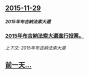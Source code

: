 ## [2015-11-29](/news/2015/11/29/index.md)

##### 2015年布吉納法索大選
### [2015年布吉納法索大選進行投票。 ](/news/2015/11/29/2015年布吉納法索大選進行投票.md)
_上下文: 2015年布吉納法索大選_

## [前一天...](/news/2015/11/26/index.md)

